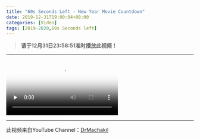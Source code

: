 ```yaml
---
title: "60s Seconds Left - New Year Movie Countdown"
date: 2019-12-31T19:00:04+08:00
categories: [Video]
tags: [2019-2020,60s Seconds left]
---
```


> **请于12月31日23:58:51准时播放此视频！**

<!--more-->

---

<video id="video" controls="" preload="none" poster="https://dawnblog-1300625500.cos.ap-guangzhou.myqcloud.com/images/微信图片_20191231192001.png">
      <source id="mp4" src="https://dawnblog-1300625500.cos.ap-guangzhou.myqcloud.com/videos/60s%20Seconds%20Left-New%20Year%20Movie%20Countdown.mp4">
      </video>

---

此视频来自YouTube Channel：[DrMachakil](https://www.youtube.com/channel/UCFo6KzfqpCe-fHALGhkmFKg)